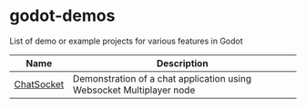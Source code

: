 # godot-demos
List of demo or example projects for various features in Godot



| Name | Description |
| -----| ----------- | 
| [ChatSocket](./chat-socket/README.md) | Demonstration of a chat application using Websocket Multiplayer node |